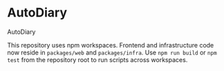 # AutoDiary

AutoDiary

This repository uses npm workspaces.
Frontend and infrastructure code now reside in `packages/web` and `packages/infra`.
Use `npm run build` or `npm test` from the repository root to run scripts across workspaces.
